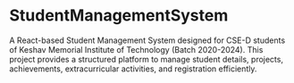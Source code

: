 # StudentManagementSystem
A React-based Student Management System designed for CSE-D students of Keshav Memorial Institute of Technology (Batch 2020-2024). This project provides a structured platform to manage student details, projects, achievements, extracurricular activities, and registration efficiently.
